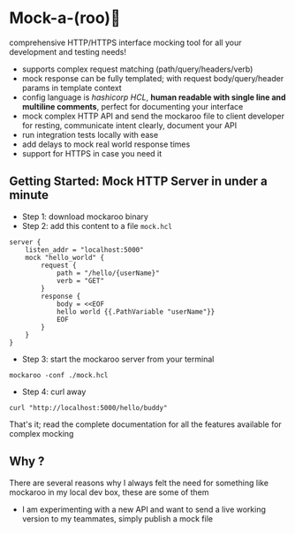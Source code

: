 # Mock-a-(roo)🦘
comprehensive HTTP/HTTPS interface mocking tool for all your development and testing needs! 
- supports complex request matching (path/query/headers/verb)
- mock response can be fully templated; with request body/query/header params in template context
- config language is *hashicorp HCL*, **human readable with single line and multiline comments**, perfect for documenting your interface
- mock complex HTTP API and send the mockaroo file to client developer for resting, communicate intent clearly, document your API
- run integration tests locally with ease
- add delays to mock real world response times  
- support for HTTPS in case you need it

## Getting Started: Mock HTTP Server in under a minute
- Step 1: download mockaroo binary
- Step 2: add this content to a file `mock.hcl`
```hcl
server {
    listen_addr = "localhost:5000"
    mock "hello_world" {
        request {
            path = "/hello/{userName}"
            verb = "GET"
        }
        response {
            body = <<EOF
            hello world {{.PathVariable "userName"}}
            EOF
        }
    }
}
```
- Step 3: start the mockaroo server from your terminal
```
mockaroo -conf ./mock.hcl
```
- Step 4: curl away 
```
curl "http://localhost:5000/hello/buddy"
```
That's it; read the complete documentation for all the features available for complex mocking

## Why ?
There are several reasons why I always felt the need for something like mockaroo in my local dev box, these are some of them
- I am experimenting with a new API and want to send a live working version to my teammates, simply publish a mock file